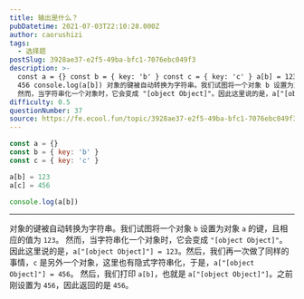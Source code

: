 ```yaml
---
title: 输出是什么？
pubDatetime: 2021-07-03T22:10:28.000Z
author: caorushizi
tags:
  - 选择题
postSlug: 3928ae37-e2f5-49ba-bfc1-7076ebc049f3
description: >-
  const a = {} const b = { key: 'b' } const c = { key: 'c' } a[b] = 123 a[c] =
  456 console.log(a[b]) 对象的键被自动转换为字符串。我们试图将一个对象 b 设置为对象 a 的键，且相应的值为 123。
  然而，当字符串化一个对象时，它会变成 "[object Object]"。因此这里说的是，a["[obj
difficulty: 0.5
questionNumber: 37
source: https://fe.ecool.fun/topic/3928ae37-e2f5-49ba-bfc1-7076ebc049f3
---
```


```javascript
const a = {}
const b = { key: 'b' }
const c = { key: 'c' }

a[b] = 123
a[c] = 456

console.log(a[b])
```

---

对象的键被自动转换为字符串。我们试图将一个对象 `b` 设置为对象 `a` 的键，且相应的值为 `123`。
然而，当字符串化一个对象时，它会变成 `"[object Object]"`。因此这里说的是，`a["[object Object]"] = 123`。然后，我们再一次做了同样的事情，`c` 是另外一个对象，这里也有隐式字符串化，于是，`a["[object Object]"] = 456`。
然后，我们打印 `a[b]`，也就是 `a["[object Object]"]`。之前刚设置为 `456`，因此返回的是 `456`。
